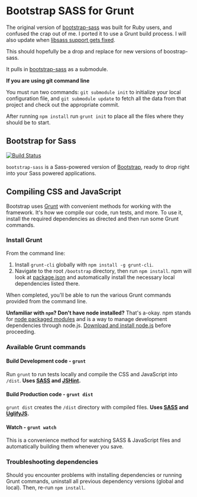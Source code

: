# Bootstrap SASS for Grunt

The original version of [bootstrap-sass](https://github.com/twbs/bootstrap-sass) was built for Ruby users, and confused the crap out of me. I ported it to use a Grunt build process. I will also update when [libsass support gets fixed](https://github.com/twbs/bootstrap-sass/issues/494).

This should hopefully be a drop and replace for new versions of boostrap-sass.

It pulls in [bootstrap-sass](https://github.com/twbs/bootstrap-sass) as a submodule.

**If you are using git command line**

You must run two commands: `git submodule init` to initialize your local configuration file, and `git submodule update` to fetch all the data from that project and check out the appropriate commit.

After running `npm install` run `grunt init` to place all the files where they should be to start.

## Bootstrap for Sass


[![Build Status](https://secure.travis-ci.org/twbs/bootstrap-sass.png?branch=master)](http://travis-ci.org/twbs/bootstrap-sass)

`bootstrap-sass` is a Sass-powered version of [Bootstrap](http://github.com/twbs/bootstrap), ready to drop right into your Sass powered applications.

## Compiling CSS and JavaScript

Bootstrap uses [Grunt](http://gruntjs.com/) with convenient methods for working with the framework. It's how we compile our code, run tests, and more. To use it, install the required dependencies as directed and then run some Grunt commands.

### Install Grunt

From the command line:

1. Install `grunt-cli` globally with `npm install -g grunt-cli`.
2. Navigate to the root `/bootstrap` directory, then run `npm install`. npm will look at [package.json](https://github.com/twbs/bootstrap/blob/master/package.json) and automatically install the necessary local dependencies listed there.

When completed, you'll be able to run the various Grunt commands provided from the command line.

**Unfamiliar with `npm`? Don't have node installed?** That's a-okay. npm stands for [node packaged modules](http://npmjs.org/) and is a way to manage development dependencies through node.js. [Download and install node.js](http://nodejs.org/download/) before proceeding.

### Available Grunt commands

#### Build Development code - `grunt`
Run `grunt` to run tests locally and compile the CSS and JavaScript into `/dist`. **Uses [SASS](http://sass-lang.com/) and [JSHint](http://www.jshint.com/).**

#### Build Production code - `grunt dist`
`grunt dist` creates the `/dist` directory with compiled files. **Uses [SASS](http://sass-lang.com/) and [UglifyJS](http://lisperator.net/uglifyjs/).**

#### Watch - `grunt watch`
This is a convenience method for watching SASS & JavaScript files and automatically building them whenever you save.

### Troubleshooting dependencies

Should you encounter problems with installing dependencies or running Grunt commands, uninstall all previous dependency versions (global and local). Then, re-run `npm install`.

